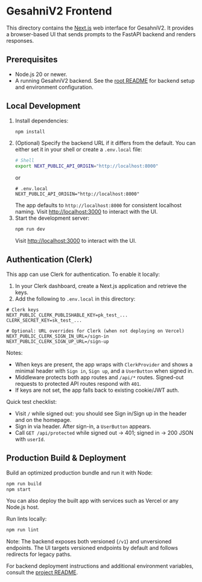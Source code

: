 # GesahniV2 Frontend

This directory contains the [Next.js](https://nextjs.org/) web interface for GesahniV2. It provides a browser-based UI that sends prompts to the FastAPI backend and renders responses.

## Prerequisites
- Node.js 20 or newer.
- A running GesahniV2 backend. See the [root README](../README.md) for backend setup and environment configuration.

## Local Development
1. Install dependencies:
   ```bash
   npm install
   ```
2. (Optional) Specify the backend URL if it differs from the default. You can either
   set it in your shell or create a `.env.local` file:
   ```bash
   # Shell
   export NEXT_PUBLIC_API_ORIGIN="http://localhost:8000"
   ```
   or
   ```env
   # .env.local
   NEXT_PUBLIC_API_ORIGIN="http://localhost:8000"
   ```
   The app defaults to `http://localhost:8000` for consistent localhost naming.
   Visit [http://localhost:3000](http://localhost:3000) to interact with the UI.
3. Start the development server:
   ```bash
   npm run dev
   ```
   Visit [http://localhost:3000](http://localhost:3000) to interact with the UI.

## Authentication (Clerk)

This app can use Clerk for authentication. To enable it locally:

1. In your Clerk dashboard, create a Next.js application and retrieve the keys.
2. Add the following to `.env.local` in this directory:

```env
# Clerk keys
NEXT_PUBLIC_CLERK_PUBLISHABLE_KEY=pk_test_...
CLERK_SECRET_KEY=sk_test_...

# Optional: URL overrides for Clerk (when not deploying on Vercel)
NEXT_PUBLIC_CLERK_SIGN_IN_URL=/sign-in
NEXT_PUBLIC_CLERK_SIGN_UP_URL=/sign-up
```

Notes:
- When keys are present, the app wraps with `ClerkProvider` and shows a minimal header with `Sign in`, `Sign up`, and a `UserButton` when signed in.
- Middleware protects both app routes and `/api/*` routes. Signed-out requests to protected API routes respond with `401`.
- If keys are not set, the app falls back to existing cookie/JWT auth.

Quick test checklist:
- Visit `/` while signed out: you should see Sign in/Sign up in the header and on the homepage.
- Sign in via header. After sign-in, a `UserButton` appears.
- Call `GET /api/protected` while signed out → 401; signed in → 200 JSON with `userId`.

## Production Build & Deployment
Build an optimized production bundle and run it with Node:
```bash
npm run build
npm start
```
You can also deploy the built app with services such as Vercel or any Node.js host.

Run lints locally:
```bash
npm run lint
```

Note: The backend exposes both versioned (`/v1`) and unversioned endpoints. The UI targets versioned endpoints by default and follows redirects for legacy paths.

For backend deployment instructions and additional environment variables, consult the [project README](../README.md).
